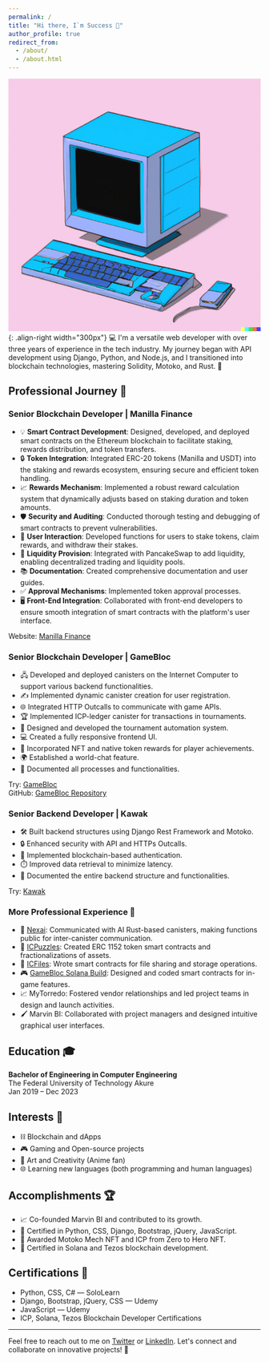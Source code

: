 ```yaml
---
permalink: /
title: "Hi there, I`m Success 👋"
author_profile: true
redirect_from: 
  - /about/
  - /about.html
---
```



![Illustration](/images/comp.webp){: .align-right width="300px"} 
💻 I'm a versatile web developer with over three years of experience in the tech industry. My journey began with API development using Django, Python, and Node.js, and I transitioned into blockchain technologies, mastering Solidity, Motoko, and Rust. 🚀

## Professional Journey 💼

### Senior Blockchain Developer | Manilla Finance
- 💡 **Smart Contract Development**: Designed, developed, and deployed smart contracts on the Ethereum blockchain to facilitate staking, rewards distribution, and token transfers.
- 🔒 **Token Integration**: Integrated ERC-20 tokens (Manilla and USDT) into the staking and rewards ecosystem, ensuring secure and efficient token handling.
- 📈 **Rewards Mechanism**: Implemented a robust reward calculation system that dynamically adjusts based on staking duration and token amounts.
- 🛡️ **Security and Auditing**: Conducted thorough testing and debugging of smart contracts to prevent vulnerabilities.
- 🏦 **User Interaction**: Developed functions for users to stake tokens, claim rewards, and withdraw their stakes.
- 🌊 **Liquidity Provision**: Integrated with PancakeSwap to add liquidity, enabling decentralized trading and liquidity pools.
- 📚 **Documentation**: Created comprehensive documentation and user guides.
- ✅ **Approval Mechanisms**: Implemented token approval processes.
- 🖥️ **Front-End Integration**: Collaborated with front-end developers to ensure smooth integration of smart contracts with the platform's user interface.

Website: [Manilla Finance](https://manilla.finance/)

### Senior Blockchain Developer | GameBloc
- 🖧 Developed and deployed canisters on the Internet Computer to support various backend functionalities.
- ✍️ Implemented dynamic canister creation for user registration.
- 🌐 Integrated HTTP Outcalls to communicate with game APIs.
- 🏆 Implemented ICP-ledger canister for transactions in tournaments.
- 🤖 Designed and developed the tournament automation system.
- 💻 Created a fully responsive frontend UI.
- 🏅 Incorporated NFT and native token rewards for player achievements.
- 🌍 Established a world-chat feature.
- 📑 Documented all processes and functionalities.

Try: [GameBloc](https://cv4ma-4qaaa-aaaal-adntq-cai.icp0.io/)  
GitHub: [GameBloc Repository](https://github.com/Game-Bloc/Gamebloc-ICP)

### Senior Backend Developer | Kawak
- 🛠️ Built backend structures using Django Rest Framework and Motoko.
- 🔒 Enhanced security with API and HTTPs Outcalls.
- 🔐 Implemented blockchain-based authentication.
- ⏱️ Improved data retrieval to minimize latency.
- 📝 Documented the entire backend structure and functionalities.

Try: [Kawak](https://3ysab-rqaaa-aaaan-qaewq-cai.ic0.app/)

### More Professional Experience 💼
- 🤖 [Nexai](https://ahiu5-dyaaa-aaaak-aepta-cai.icp0.io/#/): Communicated with AI Rust-based canisters, making functions public for inter-canister communication.
- 🧩 [ICPuzzles](http://icpuzzles.com/): Created ERC 1152 token smart contracts and fractionalizations of assets.
- 📂 [ICFiles](https://github.com/successaje/IC_FIles): Wrote smart contracts for file sharing and storage operations.
- 🎮 [GameBloc Solana Build](https://gamebloc-solana-build.vercel.app/): Designed and coded smart contracts for in-game features.
- 📈 MyTorredo: Fostered vendor relationships and led project teams in design and launch activities.
- 🖌️ Marvin BI: Collaborated with project managers and designed intuitive graphical user interfaces.

## Education 🎓
**Bachelor of Engineering in Computer Engineering**  
The Federal University of Technology Akure  
Jan 2019 – Dec 2023

## Interests 🌟
- ⛓️ Blockchain and dApps
- 🎮 Gaming and Open-source projects
- 🎨 Art and Creativity (Anime fan)
- 🌐 Learning new languages (both programming and human languages)

## Accomplishments 🏆
- 📈 Co-founded Marvin BI and contributed to its growth.
- 📜 Certified in Python, CSS, Django, Bootstrap, jQuery, JavaScript.
- 🏅 Awarded Motoko Mech NFT and ICP from Zero to Hero NFT.
- 🔗 Certified in Solana and Tezos blockchain development.

## Certifications 📜
- Python, CSS, C# — SoloLearn
- Django, Bootstrap, jQuery, CSS — Udemy
- JavaScript — Udemy
- ICP, Solana, Tezos Blockchain Developer Certifications

---
Feel free to reach out to me on [Twitter](https://x.com/aj_success) or [LinkedIn](https://www.linkedin.com/in/success-aje-373979201/). Let's connect and collaborate on innovative projects! 🤝
